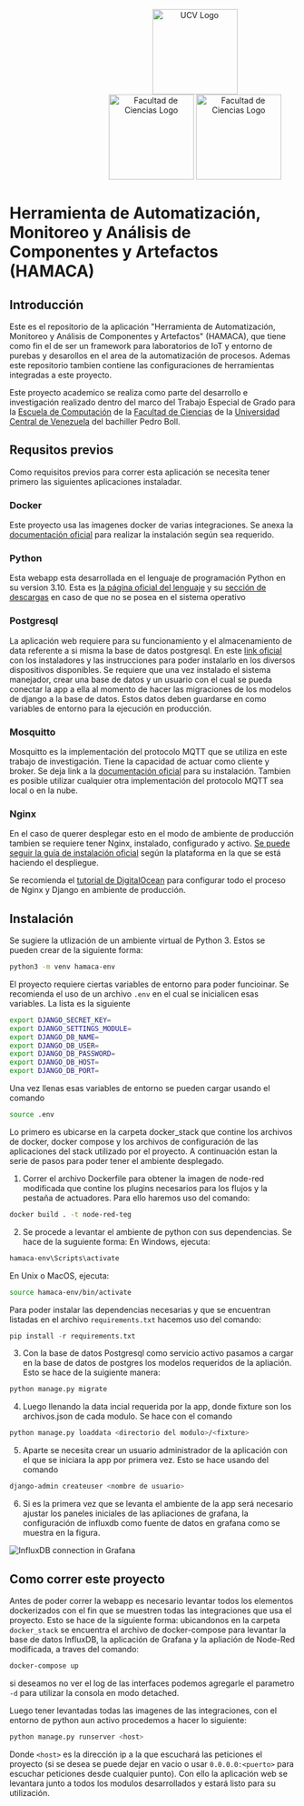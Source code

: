 

<p align="center">
    <img src="http://www.ucv.ve/typo3temp/pics/6b94159b4e.png" alt="UCV Logo" width="150px" style="margin-left: 150px;">
    <img src="http://computacion.ciens.ucv.ve/escueladecomputacion/img/layout_publico/encabezado/logo_ciencias.jpg" alt="Facultad de Ciencias Logo" width="150px" style="margin-left:150px">
    <img src="http://computacion.ciens.ucv.ve/escueladecomputacion/img/layout_publico/encabezado/logo_encabezado_nuevo.jpg" alt="Facultad de Ciencias Logo" width="150px">
</p>


# Herramienta de Automatización, Monitoreo y Análisis de Componentes y Artefactos (HAMACA)

## Introducción 
Este es el repositorio de la aplicación "Herramienta de Automatización, Monitoreo y Análisis de Componentes y Artefactos" (HAMACA), que tiene como fin el de ser un framework para laboratorios de IoT y entorno de purebas y desarollos en el area de la automatización de procesos. Ademas este repositorio tambien contiene las configuraciones de herramientas integradas a este proyecto.

Este proyecto academico se realiza como parte del desarrollo e investigación realizado dentro del marco del Trabajo Especial de Grado para la [Escuela de Computación](http://computacion.ciens.ucv.ve/escueladecomputacion/) de la [Facultad de Ciencias](http://www.ciens.ucv.ve/ciens/) de la [Universidad Central de Venezuela](http://www.ucv.ve/) del bachiller Pedro Boll.

## Requsitos previos
Como requisitos previos para correr esta aplicación se necesita tener primero las siguientes aplicaciones instaladar. 

### Docker
Este proyecto usa las imagenes docker de varias integraciones. Se anexa la [documentación oficial](https://docs.docker.com/get-docker/) para realizar la instalación según sea requerido.

### Python
Esta webapp esta desarrollada en el lenguaje de programación Python en su version 3.10. Esta es [la página oficial del lenguaje](https://www.python.org/) y su [sección de descargas](https://www.python.org/downloads/) en caso de que no se posea en el sistema operativo

### Postgresql
La aplicación web requiere para su funcionamiento y el almacenamiento de data referente a si misma la base de datos postgresql. En este [link oficial](https://www.postgresql.org/download/) con los instaladores y las instrucciones para poder instalarlo en los diversos dispositivos disponibles. Se requiere que una vez instalado el sistema manejador, crear una base de datos y un usuario con el cual se pueda conectar la app a ella al momento de hacer las migraciones de los modelos de django a la base de datos. Estos datos deben guardarse en como variables de entorno para la ejecución en producción.

### Mosquitto
Mosquitto es la implementación del protocolo MQTT que se utiliza en este trabajo de investigación. Tiene la capacidad de actuar como cliente y broker. Se deja link a la [documentación oficial](https://mosquitto.org/download/) para su instalación. Tambien es posible utilizar cualquier otra implementación del protocolo MQTT sea local o en la nube. 

### Nginx
En el caso de querer desplegar esto en el modo de ambiente de producción tambien se requiere tener Nginx, instalado, configurado y activo. [Se puede seguir la guía de instalación oficial](https://docs.nginx.com/nginx/admin-guide/installing-nginx/installing-nginx-open-source/) según la plataforma en la que se está haciendo el despliegue. 


Se recomienda el [tutorial de DigitalOcean](https://www.digitalocean.com/community/tutorials/how-to-set-up-django-with-postgres-nginx-and-gunicorn-on-ubuntu-20-04) para configurar todo el proceso de Nginx y Django en ambiente de producción.

## Instalación
Se sugiere la utlización de un ambiente virtual de Python 3. Estos se pueden crear de la siguiente forma:

```bash
python3 -m venv hamaca-env
```

El proyecto requiere ciertas variables de entorno para poder funcioinar. Se recomienda el uso de un archivo `.env` en el cual se inicialicen esas variables. La lista es la siguiente

```bash
export DJANGO_SECRET_KEY=
export DJANGO_SETTINGS_MODULE=
export DJANGO_DB_NAME=
export DJANGO_DB_USER=
export DJANGO_DB_PASSWORD=
export DJANGO_DB_HOST=
export DJANGO_DB_PORT=
```

Una vez llenas esas variables de entorno se pueden cargar usando el comando
```bash
source .env
```

Lo primero es ubicarse en la carpeta docker_stack que contine los archivos de docker, docker compose y los archivos de configuración de las aplicaciones del stack utilizado por el proyecto. A continuación estan la serie de pasos para poder tener el ambiente desplegado.

1. Correr el archivo Dockerfile para obtener la imagen de node-red modificada que contine los plugins necesarios para los flujos y la pestaña de actuadores. Para ello haremos uso del comando: 
```bash 
docker build . -t node-red-teg 
``` 

2. Se procede a levantar el ambiente de python con sus dependencias. Se hace de la suguiente forma: 
En Windows, ejecuta:
```bash
hamaca-env\Scripts\activate
```
En Unix o MacOS, ejecuta:
```bash
source hamaca-env/bin/activate
```
Para poder instalar las dependencias necesarias y que se encuentran listadas en el archivo `requirements.txt` hacemos uso del comando:
```python
pip install -r requirements.txt
```

3. Con la base de datos Postgresql como servicio activo pasamos a cargar en la base de datos de postgres los modelos requeridos de la apliación. Esto se hace de la suigiente manera:
```bash
python manage.py migrate
```
 
4. Luego llenando la data incial requerida por la app, donde fixture son los archivos.json de cada modulo. Se hace con el comando 
```bash
python manage.py loaddata <directorio del modulo>/<fixture> 
``` 

5. Aparte se necesita crear un usuario administrador de la aplicación con el que se iniciara la app por primera vez. Esto se hace usando del comando 
 ```bash
django-admin createuser <nombre de usuario>
```

6. Si es la primera vez que se levanta el ambiente de la app será necesario ajustar los paneles iniciales de las apliaciones de grafana, la configuración de influxdb como fuente de datos en grafana como se muestra en la figura. 

  <img src="https://images.ctfassets.net/o7xu9whrs0u9/5bTkzeL0eGHSDnJAEep4j8/5e1e717658472b6b5e5f5f8e45734c4e/Grafana_and_InfluxDB_connection_setup.png" alt="InfluxDB connection in Grafana">

## Como correr este proyecto

Antes de poder correr la webapp es necesario levantar todos los elementos dockerizados con el fin que se muestren todas las integraciones que usa el proyecto. Esto se hace de la siguiente forma: ubicandonos en la carpeta `docker_stack` se encuentra el archivo de docker-compose para levantar la base de datos InfluxDB, la aplicación de Grafana y la apliación de Node-Red modificada, a traves del comando:
```bash 
docker-compose up 
```
si deseamos no ver el log de las interfaces podemos agregarle el parametro 	`-d` para utilizar la consola en modo detached.

Luego tener levantadas todas las imagenes de las integraciones, con el entorno de python aun activo procedemos a hacer lo siguiente: 

```bash
python manage.py runserver <host>
``` 
Donde `<host>` es la dirección ip a la que escuchará las peticiones el proyecto (si se desea se puede dejar en vacio o usar `0.0.0.0:<puerto>` para escuchar peticiones desde cualquier punto). Con ello la aplicación web se levantara junto a todos los modulos desarrollados y estará listo para su utilización. 

